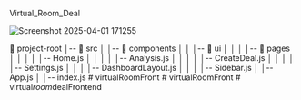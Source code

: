Virtual_Room_Deal


![Screenshot 2025-04-01 171255](https://github.com/user-attachments/assets/c8e65112-bbe8-4293-a323-998c1bb2e54d)






📂 project-root
│-- 📂 src
│   │-- 📂 components
│   │   │-- 📂 ui
│   │   │   │-- 📂 pages
│   │   │   │   │-- Home.js
│   │   │   │   │-- Analysis.js
│   │   │   │   │-- CreateDeal.js
│   │   │   │   │-- Settings.js
│   │   │   │-- DashboardLayout.js
│   │   │   │-- Sidebar.js
│   │-- App.js
│   │-- index.js
#   v i r t u a l R o o m F r o n t 
 
 #   v i r t u a l R o o m F r o n t 
 
 #   v i r t u a l _ r o o m _ d e a l F r o n t e n d 
 
 
